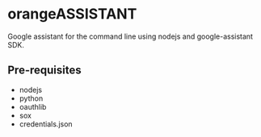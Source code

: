 # orangeASSISTANT

Google assistant for the command line using nodejs and google-assistant SDK.

## Pre-requisites

- nodejs
- python 
- oauthlib
- sox
- credentials.json



